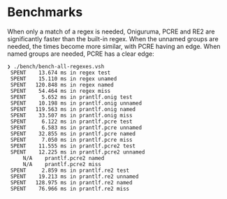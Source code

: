 # Benchmarks

When only a match of a regex is needed, Oniguruma, PCRE and RE2 are significantly faster than the built-in regex. When the unnamed groups are needed, the times become more similar, with PCRE having an edge. When named groups are needed, PCRE has a clear edge:

    ❯ ./bench/bench-all-regexes.vsh
     SPENT    13.674 ms in regex test
     SPENT    15.110 ms in regex unamed
     SPENT   120.848 ms in regex named
     SPENT    54.464 ms in regex miss
     SPENT     5.652 ms in prantlf.onig test
     SPENT    10.198 ms in prantlf.onig unnamed
     SPENT   119.563 ms in prantlf.onig named
     SPENT    33.507 ms in prantlf.onig miss
     SPENT     6.122 ms in prantlf.pcre test
     SPENT     6.583 ms in prantlf.pcre unnamed
     SPENT    32.855 ms in prantlf.pcre named
     SPENT     7.050 ms in prantlf.pcre miss
     SPENT    11.555 ms in prantlf.pcre2 test
     SPENT    12.225 ms in prantlf.pcre2 unnamed
         N/A	prantlf.pcre2 named
         N/A	prantlf.pcre2 miss
     SPENT     2.859 ms in prantlf.re2 test
     SPENT    19.213 ms in prantlf.re2 unnamed
     SPENT   128.975 ms in prantlf.re2 named
     SPENT    76.966 ms in prantlf.re2 miss
